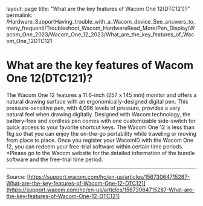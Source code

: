 layout: page
title: "What are the key features of Wacom One 12(DTC121)?"
permalink: /Hardware_SupportHaving_trouble_with_a_Wacom_device_See_answers_to_many_frequentl/Troubleshoot_Wacom_HardwareRead_More/Pen_Display/Wacom_One_2023/Wacom_One_12_2023/What_are_the_key_features_of_Wacom_One_12DTC121

# What are the key features of Wacom One 12(DTC121)?

The Wacom One 12 features a 11.6-inch (257 x 145 mm) monitor and offers a natural drawing surface with an ergonomically-designed digital pen. This pressure-sensitive pen, with 4,096 levels of pressure, provides a very natural feel when drawing digitally. Designed with Wacom technology, the battery-free and cordless pen comes with one customizable side-switch for quick access to your favorite shortcut keys. The Wacom One 12 is less than 1kg so that you can enjoy the on-the-go portability while traveling or moving from place to place. Once you register your WacomID with the Wacom One 12, you can redeem your free-trial software within certain time periods. *Please go to the Wacom website for the detailed information of the bundle software and the free-trial time period.

---
Source: [https://support.wacom.com/hc/en-us/articles/15673064715287-What-are-the-key-features-of-Wacom-One-12-DTC121](https://support.wacom.com/hc/en-us/articles/15673064715287-What-are-the-key-features-of-Wacom-One-12-DTC121)
